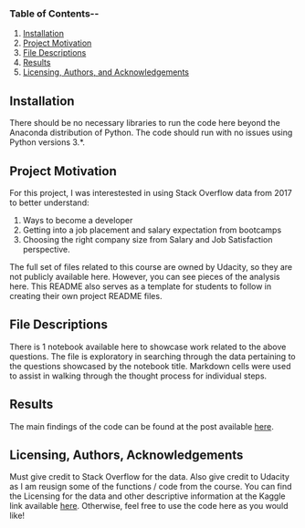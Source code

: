 
### Table of Contents--

1. [Installation](#installation)
2. [Project Motivation](#motivation)
3. [File Descriptions](#files)
4. [Results](#results)
5. [Licensing, Authors, and Acknowledgements](#licensing)

## Installation <a name="installation"></a>

There should be no necessary libraries to run the code here beyond the Anaconda distribution of Python.  The code should run with no issues using Python versions 3.*.

## Project Motivation<a name="motivation"></a>

For this project, I was interestested in using Stack Overflow data from 2017 to better understand:

1. Ways to become a developer
2. Getting into a job placement and salary expectation from bootcamps
3. Choosing the right company size from Salary and Job Satisfaction perspective.


The full set of files related to this course are owned by Udacity, so they are not publicly available here.  However, you can see pieces of the analysis here.  This README also serves as a template for students to follow in creating their own project README files.


## File Descriptions <a name="files"></a>

There is 1 notebook available here to showcase work related to the above questions.  The file is exploratory in searching through the data pertaining to the questions showcased by the notebook title.  Markdown cells were used to assist in walking through the thought process for individual steps.  


## Results<a name="results"></a>

The main findings of the code can be found at the post available [here](https://medium.com/@pankajbaishya/analysis-that-will-make-you-think-in-the-right-track-for-a-developer-career-881eeb734326?sk=b0d49b9362b7ae8bdcf7975a01480250).

## Licensing, Authors, Acknowledgements<a name="licensing"></a>

Must give credit to Stack Overflow for the data.  Also give credit to Udacity as I am reusign some of the functions / code from the course. You can find the Licensing for the data and other descriptive information at the Kaggle link available [here](https://www.kaggle.com/stackoverflow/so-survey-2017/data).  Otherwise, feel free to use the code here as you would like! 

